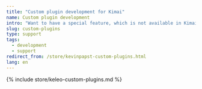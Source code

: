 ```yaml
---
title: "Custom plugin development for Kimai"
name: Custom plugin development
intro: "Want to have a special feature, which is not available in Kimai? I can develop it for you!"
slug: custom-plugins
type: support
tags:
  - development
  - support
redirect_from: /store/kevinpapst-custom-plugins.html
lang: en
---
```


{% include store/keleo-custom-plugins.md %}
